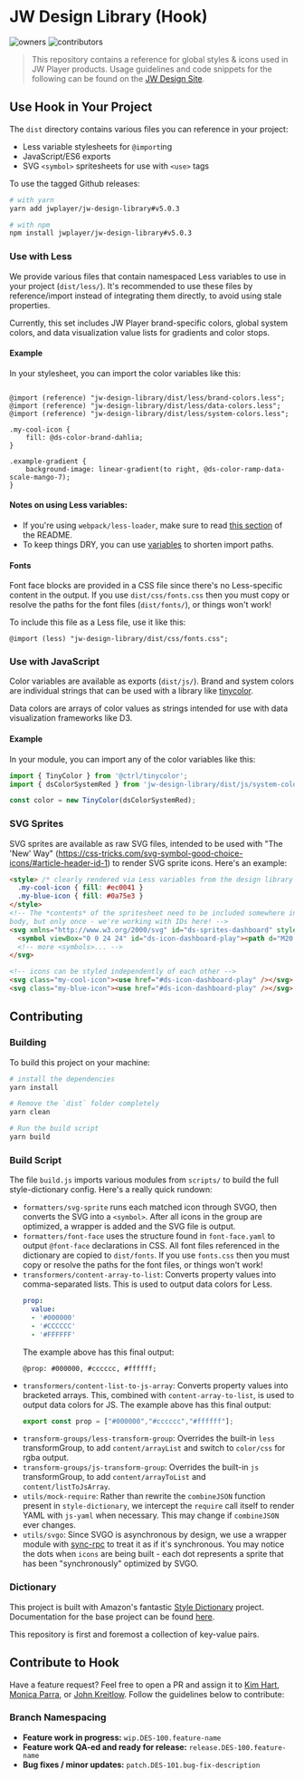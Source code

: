 # JW Design Library (Hook)

![owners](https://img.shields.io/badge/owners-Design--Team-brightgreen.svg)
![contributors](https://img.shields.io/badge/contributors-Portal--NL-yellow.svg)

> This repository contains a reference for global styles & icons used in
> JW Player products. Usage guidelines and code snippets for the following can
> be found on the [JW Design Site](https://design.jwplayer.com/docs/#/).

## Use Hook in Your Project

The `dist` directory contains various files you can reference in your project:

* Less variable stylesheets for `@import`ing
* JavaScript/ES6 exports
* SVG `<symbol>` spritesheets for use with `<use>` tags

To use the tagged Github releases:
```bash
# with yarn
yarn add jwplayer/jw-design-library#v5.0.3

# with npm
npm install jwplayer/jw-design-library#v5.0.3
```

### Use with Less
We provide various files that contain namespaced Less variables to use in your
project (`dist/less/`). It's recommended to use these files by reference/import
instead of integrating them directly, to avoid using stale properties.

Currently, this set includes JW Player brand-specific colors, global system
colors, and data visualization value lists for gradients and color stops.

#### Example
In your stylesheet, you can import the color variables like this:
```less

@import (reference) "jw-design-library/dist/less/brand-colors.less";
@import (reference) "jw-design-library/dist/less/data-colors.less";
@import (reference) "jw-design-library/dist/less/system-colors.less";

.my-cool-icon {
    fill: @ds-color-brand-dahlia;
}

.example-gradient {
    background-image: linear-gradient(to right, @ds-color-ramp-data-scale-mango-7);
}
```

#### Notes on using Less variables:
* If you're using `webpack/less-loader`, make sure to read
  [this section](https://github.com/webpack-contrib/less-loader#imports) of the
  README.
* To keep things DRY, you can use
  [variables](http://lesscss.org/features/#variables-feature-import-statements)
  to shorten import paths.

#### Fonts
Font face blocks are provided in a CSS file since there's no Less-specific
content in the output. If you use `dist/css/fonts.css` then you must copy or
resolve the paths for the font files (`dist/fonts/`), or things won't work!

To include this file as a Less file, use it like this:
```less
@import (less) "jw-design-library/dist/css/fonts.css";
```

### Use with JavaScript
Color variables are available as exports (`dist/js/`). Brand and system colors
are individual strings that can be used with a library like
[tinycolor](https://github.com/typectrl/tinycolor).

Data colors are arrays of color values as strings intended for use with data
visualization frameworks like D3.

#### Example
In your module, you can import any of the color variables like this:
```js
import { TinyColor } from '@ctrl/tinycolor';
import { dsColorSystemRed } from 'jw-design-library/dist/js/system-colors.js';

const color = new TinyColor(dsColorSystemRed);
```

### SVG Sprites
SVG sprites are available as raw SVG files, intended to be used with "The 'New'
Way" (https://css-tricks.com/svg-symbol-good-choice-icons/#article-header-id-1)
to render SVG sprite icons. Here's an example:
```html
<style> /* clearly rendered via Less variables from the design library ;) */
  .my-cool-icon { fill: #ec0041 }
  .my-blue-icon { fill: #0a75e3 }
</style>
<!-- The *contents* of the spritesheet need to be included somewhere in the
body, but only once - we're working with IDs here! -->
<svg xmlns="http://www.w3.org/2000/svg" id="ds-sprites-dashboard" style="display:none">
  <symbol viewBox="0 0 24 24" id="ds-icon-dashboard-play"><path d="M20.11 10.34l-12-8A2 2 0 0 0 5 4v16a2 2 0 0 0 3.11 1.66l12-8a2 2 0 0 0 0-3.32z"/></symbol>
  <!-- more <symbols>... -->
</svg>

<!-- icons can be styled independently of each other -->
<svg class="my-cool-icon"><use href="#ds-icon-dashboard-play" /></svg>
<svg class="my-blue-icon"><use href="#ds-icon-dashboard-play" /></svg>
```

## Contributing

### Building
To build this project on your machine:

```bash
# install the dependencies
yarn install

# Remove the `dist` folder completely
yarn clean

# Run the build script
yarn build
```

### Build Script
The file `build.js` imports various modules from `scripts/` to build the full
style-dictionary config. Here's a really quick rundown:

* `formatters/svg-sprite` runs each matched icon through SVGO, then converts the
  SVG into a `<symbol>`. After all icons in the group are optimized, a wrapper is
  added and the SVG file is output.
* `formatters/font-face` uses the structure found in `font-face.yaml` to
output `@font-face` declarations in CSS. All font files referenced in the
dictionary are copied to `dist/fonts`. If you use `fonts.css` then you must copy
or resolve the paths for the font files, or things won't work!
* `transformers/content-array-to-list`: Converts property values into
  comma-separated lists. This is used to output data colors for Less.
  ```yaml
  prop:
    value:
    - '#000000'
    - '#CCCCCC'
    - '#FFFFFF'
  ```
  The example above has this final output:
  ```less
  @prop: #000000, #cccccc, #ffffff;
  ```
* `transformers/content-list-to-js-array`: Converts property values into
  bracketed arrays. This, combined with `content-array-to-list`, is used to
  output data colors for JS. The example above has this final output:
  ```js
  export const prop = ["#000000","#cccccc","#ffffff"];
  ```
* `transform-groups/less-transform-group`: Overrides the built-in `less`
  transformGroup, to add `content/arrayList` and switch to `color/css` for rgba
  output.
* `transform-groups/js-transform-group`: Overrides the built-in `js`
  transformGroup, to add `content/arrayToList` and `content/listToJsArray`.
* `utils/mock-require`: Rather than rewrite the `combineJSON` function present
  in `style-dictionary`, we intercept the `require` call itself to render YAML
  with `js-yaml` when necessary. This may change if `combineJSON` ever changes.
* `utils/svgo`: Since SVGO is asynchronous by design, we use a wrapper module
  with [sync-rpc](https://www.npmjs.com/package/sync-rpc) to treat it as if it's
  synchronous. You may notice the dots when `icons` are being built - each dot
  represents a sprite that has been "synchronously" optimized by SVGO.


### Dictionary
This project is built with Amazon's fantastic
[Style Dictionary](https://github.com/amzn/style-dictionary/) project.
Documentation for the base project can be found
[here](https://amzn.github.io/style-dictionary/).

This repository is first and foremost a collection of key-value pairs.

## Contribute to Hook
Have a feature request? Feel free to open a PR and assign it to
[Kim Hart](https://github.com/kimhart),
[Monica Parra](https://github.com/monibons), or
[John Kreitlow](https://github.com/radium-v). Follow the guidelines below to
contribute:
### Branch Namespacing
- **Feature work in progress:** `wip.DES-100.feature-name`
- **Feature work QA-ed and ready for release:** `release.DES-100.feature-name`
- **Bug fixes / minor updates:** `patch.DES-101.bug-fix-description`
